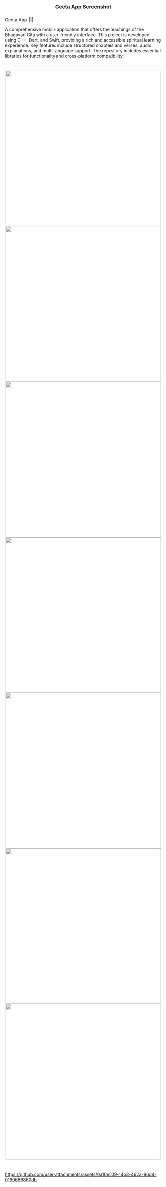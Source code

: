 <h3 align="center"> Geeta App Screenshot </h3>

###

Geeta App 📖✨

A comprehensive mobile application that offers the teachings of the Bhagavad Gita with a user-friendly interface. This project is developed using C++, Dart, and Swift, providing a rich and accessible spiritual learning experience. Key features include structured chapters and verses, audio explanations, and multi-language support. The repository includes essential libraries for functionality and cross-platform compatibility.


<h1></h1>

<div align="center">
<img src="https://github.com/user-attachments/assets/7bcc81a8-0bd9-4999-baf7-b4627e99ff22" height="500">
  <img src="https://github.com/user-attachments/assets/49138fc4-627f-4461-8532-727b6bfcc2e3" height="500">
  <img src="https://github.com/user-attachments/assets/23cc9746-7caa-42ec-9395-56b65f5a4db0" height="500">
  <img src="https://github.com/user-attachments/assets/0ef2f92e-30c2-4a9e-88d8-6a5ecfa05073" height="500">
  <img src="https://github.com/user-attachments/assets/83a9f5ff-02d1-44b4-bfdc-f63ca5016f51" height="500">
  <img src="https://github.com/user-attachments/assets/c0c73960-5da5-4b6a-9233-8beb5882150d" height="500">
  <img src="https://github.com/user-attachments/assets/f5d9a0f8-531d-479d-ab24-fe3e9f969052" height="500">
</div>

<h1></h1>





https://github.com/user-attachments/assets/0a10e509-14b3-462a-96d4-0160686860db




